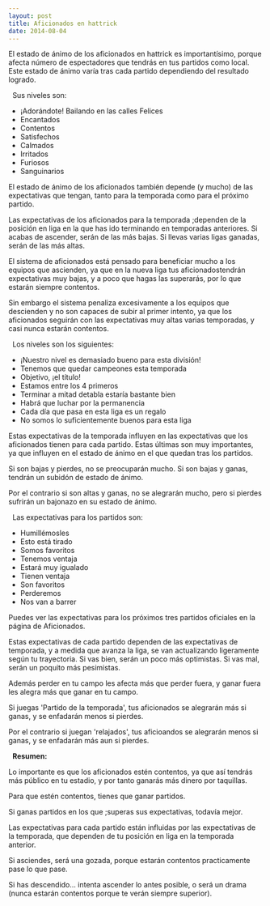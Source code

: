 ```yaml
---
layout: post
title: Aficionados en hattrick
date: 2014-08-04
---
```


El estado de ánimo de los aficionados en hattrick es importantísimo, porque afecta número de espectadores que tendrás en tus partidos como local. Este estado de ánimo varía tras cada partido dependiendo del resultado logrado.

&nbsp;
Sus niveles son:

- ¡Adorándote! Bailando en las calles Felices 
- Encantados 
- Contentos 
- Satisfechos 
- Calmados 
- Irritados 
- Furiosos 
- Sanguinarios

El estado de ánimo de los aficionados también depende (y mucho) de las expectativas que tengan, tanto para la temporada como para el próximo partido.

Las expectativas de los aficionados para la temporada ;dependen de la posición en liga en la que has ido terminando en temporadas anteriores. Si acabas de ascender, serán de las más bajas. Si llevas varias ligas ganadas, serán de las más altas.

El sistema de aficionados está pensado para beneficiar mucho a los equipos que ascienden, ya que en la nueva liga tus aficionadostendrán expectativas muy bajas, y a poco que hagas las superarás, por lo que estarán siempre contentos.

Sin embargo el sistema penaliza excesivamente a los equipos que descienden y no son capaces de subir al primer intento, ya que los aficionados seguirán con las expectativas muy altas varias temporadas, y casi nunca estarán contentos.

&nbsp;
Los niveles son los siguientes: 
- ¡Nuestro nivel es demasiado bueno para esta división! 
- Tenemos que quedar campeones esta temporada 
- Objetivo, ¡el título! 
- Estamos entre los 4 primeros 
- Terminar a mitad detabla estaría bastante bien 
- Habrá que luchar por la permanencia 
- Cada día que pasa en esta liga es un regalo 
- No somos lo suficientemente buenos para esta liga

Estas expectativas de la temporada influyen en las expectativas que los aficionados tienen para cada partido. Estas últimas son muy importantes, ya que influyen en el estado de ánimo en el que quedan tras los partidos.

Si son bajas y pierdes, no se preocuparán mucho. Si son bajas y ganas, tendrán un subidón de estado de ánimo.

Por el contrario si son altas y ganas, no se alegrarán mucho, pero si pierdes sufrirán un bajonazo en su estado de ánimo.

&nbsp;
Las expectativas para los partidos son: 
- Humillémosles 
- Esto está tirado 
- Somos favoritos 
- Tenemos ventaja 
- Estará muy igualado 
- Tienen ventaja 
- Son favoritos 
- Perderemos
- Nos van a barrer


Puedes ver las expectativas para los próximos tres partidos oficiales en la página de Aficionados.

Estas expectativas de cada partido dependen de las expectativas de temporada, y a medida que avanza la liga, se van actualizando ligeramente según tu trayectoria. Si vas bien, serán un poco más optimistas. Si vas mal, serán un poquito más pesimistas.

Además perder en tu campo les afecta más que perder fuera, y ganar fuera les alegra más que ganar en tu campo.

Si juegas 'Partido de la temporada', tus aficionados se alegrarán más si ganas, y se enfadarán menos si pierdes.

Por el contrario si juegan 'relajados', tus aficioandos se alegrarán menos si ganas, y se enfadarán más aun si pierdes. 

&nbsp;
**Resumen:**

Lo importante es que los aficionados estén contentos, ya que así tendrás más público en tu estadio, y por tanto ganarás más dinero por taquillas.

Para que estén contentos, tienes que ganar partidos.

Si ganas partidos en los que ;superas sus expectativas, todavía mejor.

Las expectativas para cada partido están influidas por las expectativas de la temporada, que dependen de tu posición en liga en la temporada anterior.

Si asciendes, será una gozada, porque estarán contentos practicamente pase lo que pase.

Si has descendido... intenta ascender lo antes posible, o será un drama (nunca estarán contentos porque te verán siempre superior).
